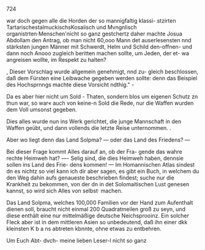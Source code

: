 724

war doch gegen alle die Horden der so mannigfaltig klassi-
stzirten TartarischestalmuckischsKosaiisch und Mvngnlisch
organistrten·Menschen'nicht so ganz gestchertz daher machte
Josua Abdollam den Antrag, ob man nicht 60,ooo
Mann det auserlesensten nnd stärksten jungen Männer mit
Schwerdt, Helm und Schild den-offnen- und dann noch
Anooo zugleich beritten machen sollte, um Jeden, der et-
wa angreisen wollte, im Respekt zu halten?

, Dieser Vorschlag wurde allgemein genehmigt, nnd zu-
gleich beschlossen, daß dem Fürsten eine Leibwache gegeben
werden sollte: denn das Beispiel des Hochsprnngs machte
diese Vorsicht ndthig." -

Da es aber hier nicht um Sold - Thaten, sondern blos
um eigenen Schutz zn thun war, so war« auch von keine-n
Sold die Rede, nur die Waffen wurden dem Voll umsonst
gegeben.

Dies alles wurde nun ins Werk gerichtet, die junge
Mannschaft in den Waffen geübt, und dann vollends die
letzte Reise unternommen. .

Aber wo liegt denn das Land Solpma? — oder das
Land des Friedens? —

Bei dieser Frage kommt Alles darauf an, ob der Fra-
gende das wahre rechte Heimweh hat? —- Selig sind, die
dies Heimweh haben, dennsie sollen ins Land des Frie-
dens kommen! — Im Homannischen Atlas sindest dn es
nichtz so viel kann ich dir aber sagen, es gibt ein Buch,
in welchem du den Weg dahin aufs genaueste beschrieben
findest; suche nur die Krankheit zu bekommen, von der dn
in det Solomaitischen Lust genesen kannst, so wird sich
Alles von selbst· machen.

Das Land Solpma, welches 100,000 Familien vor der
Hand zum Aufenthalt dienen soll, braucht nicht einmal 200
Quadratmeilen groß zu seyn, und diese enthält eine nur
mittelmäßige deutsche Neichsprooinz. Ein solcher Fleck aber
ist in dem mittleren Asien so unbedeutend, daß ihn einer
dkk kleinsten K b a ns abtreten kbnnte, ohne etwas zu entbehren.

Um Euch Abt- dvch- meine lieben Leser-l nicht so ganz

